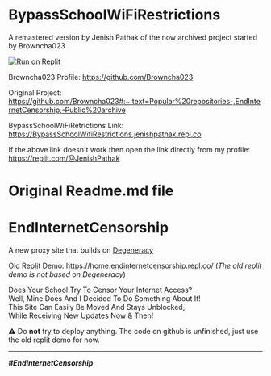 # BypassSchoolWiFiRestrictions

A remastered version by Jenish Pathak of the now archived project started by Browncha023

[![Run on Replit](https://raw.githubusercontent.com/BinBashBanana/deploy-buttons/master/buttons/remade/replit.svg)](https://BypassSchoolWifiRestrictions-jenishpathak.repl.co)<br>

Browncha023 Profile: https://github.com/Browncha023

Original Project: https://github.com/Browncha023#:~:text=Popular%20repositories-,EndInternetCensorship,-Public%20archive

BypassSchoolWiFiRetrictions Link: https://BypassSchoolWifiRestrictions.jenishpathak.repl.co

If the above link doesn't work then open the link directly from my profile: https://replit.com/@JenishPathak


# Original Readme.md file
# EndInternetCensorship

A new proxy site that builds on [Degeneracy](https://github.com/Degen-dev/Degeneracy)

Old Replit Demo: https://home.endinternetcensorship.repl.co/ (*The old replit demo is not based on Degeneracy*)

Does Your School Try To Censor Your Internet Access?<br>
Well, Mine Does And I Decided To Do Something About It!<br>
This Site Can Easily Be Moved And Stays Unblocked,<br>
While Receiving New Updates Now & Then!

⚠️ Do **not** try to deploy anything. The code on github is unfinished, just use the old replit demo for now.

<hr>

<i><b>#EndInternetCensorship<b><i>
